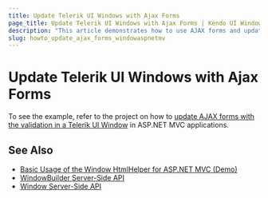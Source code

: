 ```yaml
---
title: Update Telerik UI Windows with Ajax Forms
page_title: Update Telerik UI Windows with Ajax Forms | Kendo UI Window HtmlHelper for ASP.NET MVC
description: "This article demonstrates how to use AJAX forms and update the Kendo UI Window with the validation fetched from the controller in ASP.NET MVC applications."
slug: howto_update_ajax_forms_windowaspnetmv
---
```


# Update Telerik UI Windows with Ajax Forms

To see the example, refer to the project on how to [update AJAX forms with the validation in a Telerik UI Window](https://github.com/telerik/ui-for-aspnet-mvc-examples/tree/master/window/KendoWindow-Ajax-Form) in ASP.NET MVC applications.

## See Also

* [Basic Usage of the Window HtmlHelper for ASP.NET MVC (Demo)](https://demos.telerik.com/aspnet-mc/window)
* [WindowBuilder Server-Side API](http://docs.telerik.com/aspnet-mvc/api/Kendo.Mvc.UI.Fluent/WindowBuilder)
* [Window Server-Side API](/api/window)
